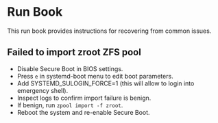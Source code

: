 # Run Book

This run book provides instructions for recovering from common issues.

## Failed to import zroot ZFS pool

- Disable Secure Boot in BIOS settings.
- Press `e` in systemd-boot menu to edit boot parameters.
- Add SYSTEMD_SULOGIN_FORCE=1 (this will allow to login into emergency shell).
- Inspect logs to confirm import failure is benign.
- If benign, run `zpool import -f zroot`.
- Reboot the system and re-enable Secure Boot.
